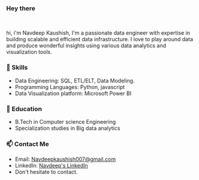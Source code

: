 ### Hey there 

<br />

hi, i'm Navdeep Kaushish, I'm a passionate data engineer with expertise in building scalable and efficient data infrastructure. I love to play around data and produce wonderful insights using various data analytics and visualization tools. 

### 🔧 Skills

- Data Engineering: SQL, ETL/ELT, Data Modeling.
- Programming Languages: Python, javascript
- Data Visualization platform: Microsoft Power BI

### 🌱 Education

- B.Tech in Computer science Engineering
- Specialization studies in Big data analytics

### 📫 Contact Me

- Email: [Navdeepkaushish007@gmail.com](mailto:navdeepkaushish007@gmail.com)
- LinkedIn: [Navdeep's LinkedIn](https://www.linkedin.com/in/navdeep-kaushish-97a54422a/)
- Don't hesitate to contact.






